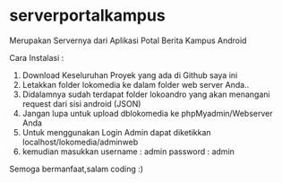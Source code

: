 # serverportalkampus
Merupakan Servernya dari Aplikasi Potal Berita Kampus Android

Cara Instalasi :

1. Download Keseluruhan Proyek yang ada di Github saya ini
2. Letakkan folder lokomedia ke dalam folder web server Anda..
3. Didalamnya sudah terdapat folder lokoandro yang akan menangani request dari sisi android (JSON)
4. Jangan lupa untuk upload dblokomedia ke phpMyadmin/Webserver Anda
5. Untuk menggunakan Login Admin dapat diketikkan localhost/lokomedia/adminweb
6. kemudian masukkan username : admin password : admin

Semoga bermanfaat,salam coding :)

